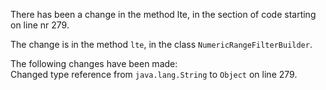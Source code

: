 There has been a change in the method lte, in the section of code starting on line nr 279.
  
The change is in the method ```lte```, in the class ```NumericRangeFilterBuilder```.
  
The following changes have been made:  
Changed type reference from ```java.lang.String``` to ```Object``` on line 279.  

